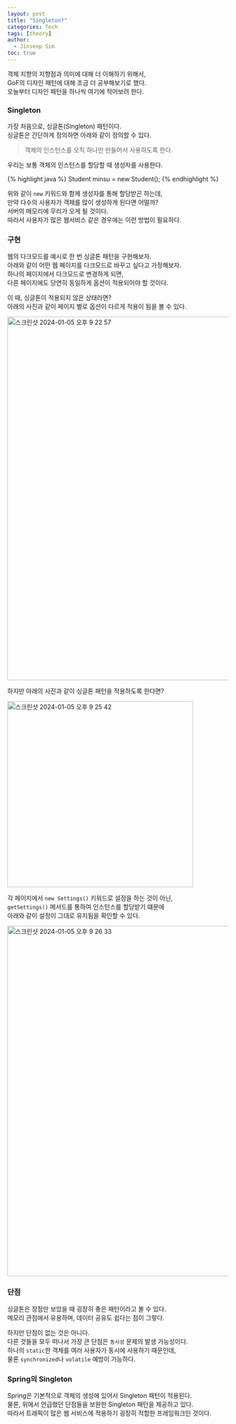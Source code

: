 ```yaml
---
layout: post
title: "Singleton?"
categories: Tech
tags: [theory]
author:
  - Jinseop Sim
toc: true
---
```

객체 지향의 지향점과 의미에 대해 더 이해하기 위해서,  
GoF의 디자인 패턴에 대해 조금 더 공부해보기로 했다.  
오늘부터 디자인 패턴을 하나씩 여기에 적어보려 한다.  

### Singleton
가장 처음으로, 싱글톤(Singleton) 패턴이다.  
싱글톤은 간단하게 정의하면 아래와 같이 정의할 수 있다.  

> 객체의 인스턴스를 오직 하나만 만들어서 사용하도록 한다.

우리는 보통 객체의 인스턴스를 할당할 때 생성자를 사용한다.  

{% highlight java %}
Student minsu = new Student();
{% endhighlight %}

위와 같이 ```new``` 키워드와 함께 생성자를 통해 할당받곤 하는데,  
만약 다수의 사용자가 객체를 많이 생성하게 된다면 어떨까?  
서버의 메모리에 무리가 오게 될 것이다.  
따라서 사용자가 많은 웹서비스 같은 경우에는 이런 방법이 필요하다.  

### 구현
웹의 다크모드를 예시로 한 번 싱글톤 패턴을 구현해보자.  
아래와 같이 어떤 웹 페이지를 다크모드로 바꾸고 싶다고 가정해보자.  
하나의 페이지에서 다크모드로 변경하게 되면,  
다른 페이지에도 당연히 동일하게 옵션이 적용되어야 할 것이다.  

이 때, 싱글톤이 적용되지 않은 상태라면?  
아래의 사진과 같이 페이지 별로 옵션이 다르게 적용이 됨을 볼 수 있다.  

<img width="827" alt="스크린샷 2024-01-05 오후 9 22 57" src="https://github.com/Jinseop-Sim/Jinseop-Sim.github.io/assets/71700079/95c98569-e82b-4f7a-8e4f-b190cb545d7c">  

하지만 아래의 사진과 같이 싱글톤 패턴을 적용하도록 한다면?  

<img width="423" alt="스크린샷 2024-01-05 오후 9 25 42" src="https://github.com/Jinseop-Sim/Jinseop-Sim.github.io/assets/71700079/cf46075b-9f35-4a4c-8144-70477f9e1830">  

각 페이지에서 ```new Settings()``` 키워드로 설정을 하는 것이 아닌,  
```getSettings()``` 메서드를 통하여 인스턴스를 할당받기 떄문에  
아래와 같이 설정이 그대로 유지됨을 확인할 수 있다.  

<img width="797" alt="스크린샷 2024-01-05 오후 9 26 33" src="https://github.com/Jinseop-Sim/Jinseop-Sim.github.io/assets/71700079/b09941c5-7c62-40f1-b492-bb512777e2e1">  

### 단점
싱글톤은 장점만 보았을 때 굉장히 좋은 패턴이라고 볼 수 있다.  
메모리 관점에서 유용하며, 데이터 공유도 쉽다는 점이 그렇다.  

하지만 단점이 없는 것은 아니다.  
다른 것들을 모두 떠나서 가장 큰 단점은 ```동시성``` 문제의 발생 가능성이다.  
하나의 ```static```한 객체를 여러 사용자가 동시에 사용하기 때문인데,  
물론 ```synchronized```나 ```volatile``` 예방이 가능하다.  

### Spring의 Singleton
Spring은 기본적으로 객체의 생성에 있어서 Singleton 패턴이 적용된다.  
물론, 위에서 언급했던 단점들을 보완한 Singleton 패턴을 제공하고 있다.  
따라서 트래픽이 많은 웹 서비스에 적용하기 굉장히 적합한 프레임워크인 것이다.  
